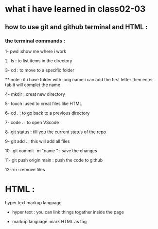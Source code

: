 # what i have learned in class02-03 

## how to use git and github terminal and HTML :

### the terminal commands :

1- pwd :show me where i work 
 
2- ls : to list items in the directory 

3- cd : to move to a specific folder 

** note : 
if i have folder with long name i can add the first letter then enter tab it will complet the name .

4- mkdir : creat new directory 

5- touch :used to creat files like HTML 

6- cd . : to go back to a previous directory 

7- code . : to open VScode 

8- git status : till you the current status of the repo 

9- git add . : this will add all files 

10- git commit -m "name " : save the changes 

11- git push origin main : push the code to github 

12-rm : remove files 


#   HTML : 

hyper text markup language 

* hyper text : you can link things togather  inside the page 

* markup language :mark HTML as tag 



